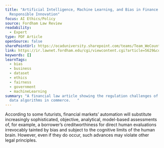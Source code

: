 ```yaml
---
title: "Artificial Intelligence, Machine Learning, and Bias in Finance: Toward
  Responsible Innovation"
focus: AI Ethics/Policy
source: Fordham Law Review
readability:
  - Expert
type: PDF Article
openSource: false
sharePointUrl: https://ocaduniversity.sharepoint.com/teams/Team_WeCount/Shared%20Documents/Resources%20and%20Tools/Literature%20(curated)/Artificial%20intelligence,%20machine%20learning,%20and%20bias%20in%20finance_Toward%20responsible%20innovation.pdf
link: https://ir.lawnet.fordham.edu/cgi/viewcontent.cgi?article=5629&context=flr
keywords: []
learnTags:
  - bias
  - business
  - dataset
  - ethics
  - fairness
  - government
  - machineLearning
summary: "A financial law article showing the regulation challenges of consumer
  data algorithms in commerce.   "
---
```

According to some futurists, financial markets’ automation will substitute increasingly sophisticated, objective, analytical, model-based assessments of, for example, a borrower’s creditworthiness for direct human evaluations irrevocably tainted by bias and subject to the cognitive limits of the human brain. However, even if they do occur, such advances may violate other legal principles.

